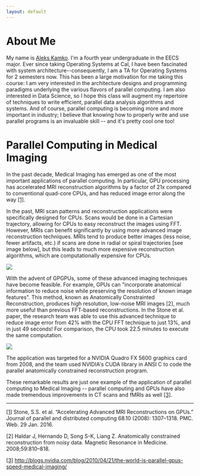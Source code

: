 ```yaml
---
layout: default
---
```


# About Me

My name is [Aleks Kamko](http://alekskamko.com). I'm a fourth year undergraduate in the EECS major. Ever since taking Operating Systems at Cal, I have been fascinated with system architecture--consequently, I am a TA for Operating Systems for 2 semesters now. This has been a large motivation for me taking this course: I am very interested in the architecture designs and programming paradigms underlying the various flavors of parallel computing. I am also interested in Data Science, so I hope this class will augment my repertoire of techniques to write efficient, parallel data analysis algorithms and systems. And of course, parallel computing is becoming more and more important in industry; I believe that knowing how to properly write and use parallel programs is an invaluable skill -- and it's pretty cool one too!

# Parallel Computing in Medical Imaging

In the past decade, Medical Imaging has emerged as one of the most important applications of parallel computing. In particular, GPU processing has accelerated MRI reconstruction algorithms by a factor of 21x compared to conventional quad-core CPUs, and has reduced image error along the way [[1]](http://www.ncbi.nlm.nih.gov/pmc/articles/PMC3142623/).

In the past, MRI scan patterns and reconstruction applications were specifically designed for CPUs. Scans would be done in a Cartesian trajectory, allowing for CPUs to easy reconstruct the images using FFT. However, MRIs can benefit significantly by using more advanced image reconstruction techniques. MRIs tend to produce better images (less noise, fewer artifacts, etc.) if scans are done in radial or spiral trajectories [see image below], but this leads to much more expensive reconstruction algorithms, which are computationally expensive for CPUs.

![](http://www.ncbi.nlm.nih.gov/pmc/articles/PMC3142623/bin/nihms72580f3.jpg)

With the advent of GPGPUs, some of these advanced imaging techniques have become feasible. For example, GPUs can "incorporate anatomical information to reduce noise while preserving the resolution of known image features". This method, known as Anatomically Constrainted Reconstruction, produces high resolution, low-noise MRI images [2], much more useful than previous FFT-based reconstructions. In the Stone et al. paper, the research team was able to use this advanced technique to reduce image error from 42% with the CPU FFT technique to just 13%, and in just 49 seconds! For comparison, the CPU took 22.5 minutes to execute the same computation.

![](http://www.ncbi.nlm.nih.gov/pmc/articles/PMC3142623/bin/nihms72580f4.jpg)

The application was targeted for a NVIDIA Quadro FX 5600 graphics card from 2008, and the team used NVIDIA's CUDA library in ANSI C to code the parallel anatomically constrained reconstruction program.

These remarkable results are just one example of the application of parallel computing to Medical Imaging -- parallel computing and GPUs have also made tremendous improvements in CT scans and fMRIs as well [[3]](http://blogs.nvidia.com/blog/2010/04/21/the-world-is-parallel-gpus-speed-medical-imaging/).

----

[[1]](http://www.ncbi.nlm.nih.gov/pmc/articles/PMC3142623/) Stone, S.S. et al. “Accelerating Advanced MRI Reconstructions on GPUs.” Journal of parallel and distributed computing 68.10 (2008): 1307–1318. PMC. Web. 29 Jan. 2016.

[2] Haldar J, Hernando D, Song S-K, Liang Z. Anatomically constrained reconstruction from noisy data. Magnetic Resonance in Medicine. 2008;59:810–818.

[[3]](http://blogs.nvidia.com/blog/2010/04/21/the-world-is-parallel-gpus-speed-medical-imaging/) http://blogs.nvidia.com/blog/2010/04/21/the-world-is-parallel-gpus-speed-medical-imaging/
